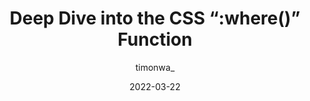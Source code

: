 ---
author: timonwa_
date: 2022-03-22
publisher: logrocket
tags:
  - css
  - selectors
target_url: https://blog.logrocket.com/deep-dive-css-where-function/
title: Deep Dive into the CSS “:where()” Function
---